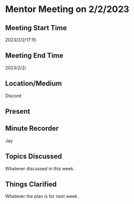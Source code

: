 # Mentor Meeting on 2/2/2023

## Meeting Start Time

2023/2/2/17:15

## Meeting End Time

2023/2/2/

## Location/Medium

Discord

## Present



## Minute Recorder

Jay

## Topics Discussed

Whatever discussed in this week.

## Things Clarified

Whatever the plan is for next week.
